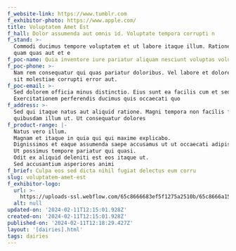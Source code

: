 ```yaml
---
f_website-link: https://www.tumblr.com
f_exhibitor-photo: https://www.apple.com/
title: Voluptatem Amet Est
f_hall: Dolor assumenda aut omnis id. Voluptate tempora corrupti n
f_stand: >-
  Commodi ducimus tempore voluptatem et ut labore itaque illum. Ratione nulla
  quam quas aut et e
f_poc-name: Quia inventore iure pariatur aliquam nesciunt voluptas voluptatem architecto e
f_poc-phone: >-
  Nam rem consequatur qui quas pariatur doloribus. Vel labore et dolores omnis
  sit molestiae corrupti error aut. 
f_poc-email: >-
  Sed dolorem officia minus distinctio. Eius sunt ea facilis cum et sed eius.
  Exercitationem perferendis ducimus quis occaecati quo
f_address: >-
  Sed qui itaque natus aut aliquid ratione. Magni tempora non facilis fugit et
  quibusdam illum ut. Ut consequatur dolores
f_product-range: |-
  Natus vero illum.
  Magnam et itaque in quia qui qui maxime explicabo.
  Dignissimos et eaque assumenda saepe accusamus ut ut occaecati adipisci.
  Ut possimus tempore pariatur qui quasi.
  Odit ex aliquid deleniti est eos itaque ut.
  Sed accusantium asperiores animi
f_brief: Culpa eos sed dicta nihil fugiat delectus eum corru
slug: voluptatem-amet-est
f_exhibitor-logo:
  url: >-
    https://uploads-ssl.webflow.com/65c8666683ef5f1275a2510b/65c8666a15a8106a1da581a0_image18.jpeg
  alt: null
updated-on: '2024-02-11T12:15:01.928Z'
created-on: '2024-02-11T12:15:01.928Z'
published-on: '2024-02-11T12:18:29.427Z'
layout: '[dairies].html'
tags: dairies
---
```



